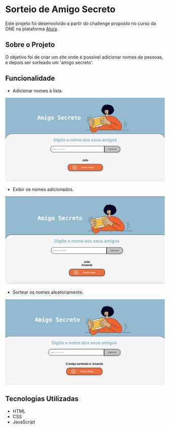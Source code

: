 # Sorteio de Amigo Secreto

Este projeto foi desenvolvido a partir do challenge proposto no curso da ONE na plataforma [Alura](https://www.alura.com.br).

## Sobre o Projeto

O objetivo foi de criar um site onde é possível adicionar nomes de pessoas, e depois ser sorteado um 'amigo secreto'.

## Funcionalidade

- Adicionar nomes à lista.

![Adicionar nomes à lista](images/Screenshot-pg-principal.png)

- Exibir os nomes adicionados.

![Exibir os nomes adicionados](images/Screenshot-lista.png)

- Sortear os nomes aleatoriamente.

![Sortear os nomes aleatoriamente](images/Screenshot-sorteio.png)

## Tecnologias Utilizadas

- HTML
- CSS
- JavaScript
